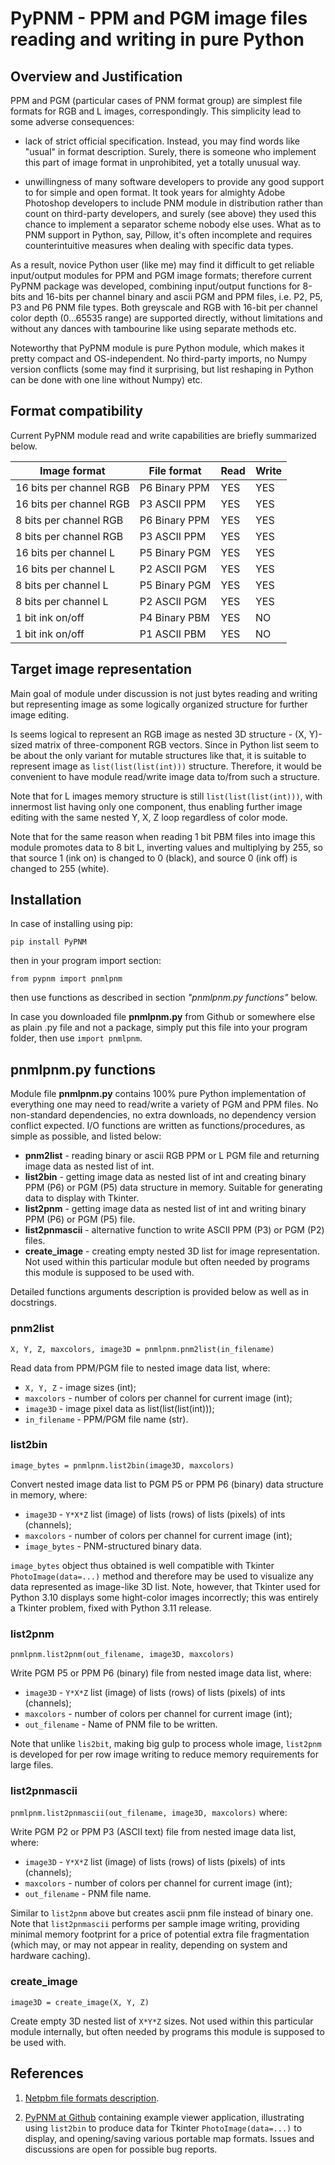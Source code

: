 # PyPNM - PPM and PGM image files reading and writing in pure Python

## Overview and Justification

PPM and PGM (particular cases of PNM format group) are simplest file formats for RGB and L images, correspondingly. This simplicity lead to some adverse consequences:

- lack of strict official specification. Instead, you may find words like "usual" in format description. Surely, there is someone who implement this part of image format in unprohibited, yet a totally unusual way.

- unwillingness of many software developers to provide any good support to for simple and open format. It took years for almighty Adobe Photoshop developers to include PNM module in distribution rather than count on third-party developers, and surely (see above) they used this chance to implement a separator scheme nobody else uses. What as to PNM support in Python, say, Pillow, it's often incomplete and requires counterintuitive measures when dealing with specific data types.

As a result, novice Python user (like me) may find it difficult to get reliable input/output modules for PPM and PGM image formats; therefore current PyPNM package was developed, combining input/output functions for 8-bits and 16-bits per channel binary and ascii PGM and PPM files, i.e. P2, P5, P3 and P6 PNM file types. Both greyscale and RGB with 16-bit per channel color depth (0...65535 range) are supported directly, without limitations and without any dances with tambourine like using separate methods etc.

Noteworthy that PyPNM module is pure Python module, which makes it pretty compact and OS-independent. No third-party imports, no Numpy version conflicts (some may find it surprising, but list reshaping in Python can be done with one line without Numpy) etc.

## Format compatibility

Current PyPNM module read and write capabilities are briefly summarized below.

| Image format | File format | Read | Write |
| ------ | ------ | ------ | ------ |
| 16 bits per channel RGB | P6 Binary PPM | YES | YES |
| 16 bits per channel RGB | P3 ASCII PPM | YES | YES |
| 8 bits per channel RGB | P6 Binary PPM | YES | YES |
| 8 bits per channel RGB | P3 ASCII PPM | YES | YES |
| 16 bits per channel L | P5 Binary PGM | YES | YES |
| 16 bits per channel L | P2 ASCII PGM | YES | YES |
| 8 bits per channel L | P5 Binary PGM | YES | YES |
| 8 bits per channel L | P2 ASCII PGM | YES | YES |
| 1 bit ink on/off | P4 Binary PBM | YES | NO |
| 1 bit ink on/off | P1 ASCII PBM | YES | NO |

## Target image representation

Main goal of module under discussion is not just bytes reading and writing but representing image as some logically organized structure for further image editing.

Is seems logical to represent an RGB image as nested 3D structure - (X, Y)-sized matrix of three-component RGB vectors. Since in Python list seem to be about the only variant for mutable structures like that, it is suitable to represent image as `list(list(list(int)))` structure. Therefore, it would be convenient to have module read/write image data to/from such a structure.

Note that for L images memory structure is still `list(list(list(int)))`, with innermost list having only one component, thus enabling further image editing with the same nested Y, X, Z loop regardless of color mode.

Note that for the same reason when reading 1 bit PBM files into image this module promotes data to 8 bit L, inverting values and multiplying by 255, so that source 1 (ink on) is changed to 0 (black), and source 0 (ink off) is changed to 255 (white).

## Installation

In case of installing using pip:

`pip install PyPNM`

then in your program import section:

`from pypnm import pnmlpnm`

then use functions as described in section *"pnmlpnm.py functions"* below.

In case you downloaded file **pnmlpnm.py** from Github or somewhere else as plain .py file and not a package, simply put this file into your program folder, then use `import pnmlpnm`.

## pnmlpnm.py functions

Module file **pnmlpnm.py** contains 100% pure Python implementation of everything one may need to read/write a variety of PGM and PPM files. No non-standard dependencies, no extra downloads, no dependency version conflict expected. I/O functions are written as functions/procedures, as simple as possible, and listed below:

- **pnm2list**  - reading binary or ascii RGB PPM or L PGM file and returning image data as nested list of int.
- **list2bin**  - getting image data as nested list of int and creating binary PPM (P6) or PGM (P5) data structure in memory. Suitable for generating data to display with Tkinter.
- **list2pnm** - getting image data as nested list of int and writing binary PPM (P6) or PGM (P5) file.
- **list2pnmascii** - alternative function to write ASCII PPM (P3) or PGM (P2) files.
- **create_image** - creating empty nested 3D list for image representation. Not used within this particular module but often needed by programs this module is supposed to be used with.

Detailed functions arguments description is provided below as well as in docstrings.

### pnm2list

`X, Y, Z, maxcolors, image3D = pnmlpnm.pnm2list(in_filename)`

Read data from PPM/PGM file to nested image data list, where:

- `X, Y, Z`   - image sizes (int);
- `maxcolors` - number of colors per channel for current image (int);
- `image3D`   - image pixel data as list(list(list(int)));
- `in_filename` - PPM/PGM file name (str).

### list2bin

`image_bytes = pnmlpnm.list2bin(image3D, maxcolors)`

Convert nested image data list to PGM P5 or PPM P6 (binary) data structure in memory, where:

- `image3D`   - `Y*X*Z` list (image) of lists (rows) of lists (pixels) of ints (channels);
- `maxcolors` - number of colors per channel for current image (int);
- `image_bytes` - PNM-structured binary data.

`image_bytes` object thus obtained is well compatible with Tkinter `PhotoImage(data=...)` method and therefore may be used to visualize any data represented as image-like 3D list. Note, however, that Tkinter used for Python 3.10 displays some hight-color images incorrectly; this was entirely a Tkinter problem, fixed with Python 3.11 release.

### list2pnm

`pnmlpnm.list2pnm(out_filename, image3D, maxcolors)`

Write PGM P5 or PPM P6 (binary) file from nested image data list, where:

- `image3D`   - `Y*X*Z` list (image) of lists (rows) of lists (pixels) of ints (channels);
- `maxcolors` - number of colors per channel for current image (int);
- `out_filename` - Name of PNM file to be written.

Note that unlike `lis2bit`, making big gulp to process whole image, `list2pnm` is developed for per row image writing to reduce memory requirements for large files.

### list2pnmascii

`pnmlpnm.list2pnmascii(out_filename, image3D, maxcolors)` where:

Write PGM P2 or PPM P3 (ASCII text) file from nested image data list, where:

- `image3D`   - `Y*X*Z` list (image) of lists (rows) of lists (pixels) of ints (channels);
- `maxcolors` - number of colors per channel for current image (int);
- `out_filename` - PNM file name.

Similar to `list2pnm` above but creates ascii pnm file instead of binary one. Note that `list2pnmascii` performs per sample image writing, providing minimal memory footprint for a price of potential extra file fragmentation (which may, or may not appear in reality, depending on system and hardware caching).

### create_image

`image3D = create_image(X, Y, Z)`

Create empty 3D nested list of `X*Y*Z` sizes. Not used within this particular module internally, but often needed by programs this module is supposed to be used with.

## References

1. [Netpbm file formats description](https://netpbm.sourceforge.net/doc/).

2. [PyPNM at Github](https://github.com/Dnyarri/PyPNM) containing example viewer application, illustrating using `list2bin` to produce data for Tkinter `PhotoImage(data=...)` to display, and opening/saving various portable map formats. Issues and discussions are open for possible bug reports.
